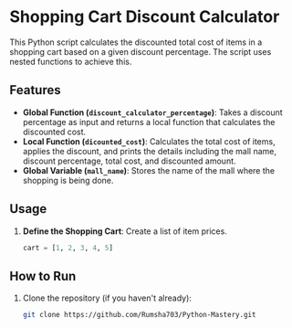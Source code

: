 # Shopping Cart Discount Calculator

This Python script calculates the discounted total cost of items in a shopping cart based on a given discount percentage. The script uses nested functions to achieve this.

## Features

- **Global Function (`discount_calculator_percentage`)**: Takes a discount percentage as input and returns a local function that calculates the discounted cost.
- **Local Function (`dicounted_cost`)**: Calculates the total cost of items, applies the discount, and prints the details including the mall name, discount percentage, total cost, and discounted amount.
- **Global Variable (`mall_name`)**: Stores the name of the mall where the shopping is being done.

## Usage

1. **Define the Shopping Cart**: Create a list of item prices.
   ```python
   cart = [1, 2, 3, 4, 5]

## How to Run
1. Clone the repository (if you haven't already):
   ```bash
   git clone https://github.com/Rumsha703/Python-Mastery.git